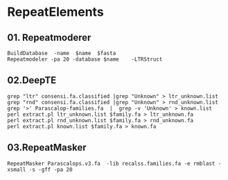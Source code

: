 # RepeatElements

## 01. Repeatmoderer

    BuildDatabase  -name  $name  $fasta
    Repeatmodeler -pa 20 -database $name    -LTRStruct


## 02.DeepTE

    grep "ltr" consensi.fa.classified |grep "Unknown" > ltr_unknown.list
    grep "rnd" consensi.fa.classified |grep "Unknown" > rnd_unknown.list
    grep '>' Parascalop-families.fa  |  grep -v 'Unknown' > known.list
    perl extract.pl ltr_unknown.list $family.fa > ltr_unknown.fa
    perl extract.pl rnd_unknown.list $family.fa > rnd_unknown.fa
    perl extract.pl known.list $family.fa > known.fa

## 03.RepeatMasker

    RepeatMasker Parascalops.v3.fa  -lib recalss.families.fa -e rmblast -xsmall -s -gff -pa 20
